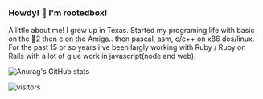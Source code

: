 ### Howdy! 🤠 I'm rootedbox!

A little about me! I grew up in Texas. Started my programing life with basic on the 🍎2 then c on the Amiga.. then pascal, asm, c/c++ on x86 dos/linux. For the past 15 or so years i've been largly working with Ruby / Ruby on Rails with a lot of glue work in javascript(node and web).

![Anurag's GitHub stats](https://github-readme-stats.vercel.app/api?username=rootedbox&count_private=true&show_icons=true&theme=radical)

![visitors](https://visitor-badge.glitch.me/badge?page_id=rootedbox.github.profile)

<!--
**rootedbox/rootedbox** is a ✨ _special_ ✨ repository because its `README.md` (this file) appears on your GitHub profile.

Here are some ideas to get you started:

- 🔭 I’m currently working on ...
- 🌱 I’m currently learning ...
- 👯 I’m looking to collaborate on ...
- 🤔 I’m looking for help with ...
- 💬 Ask me about ...
- 📫 How to reach me: ...
- 😄 Pronouns: ...
- ⚡ Fun fact: ...
-->
